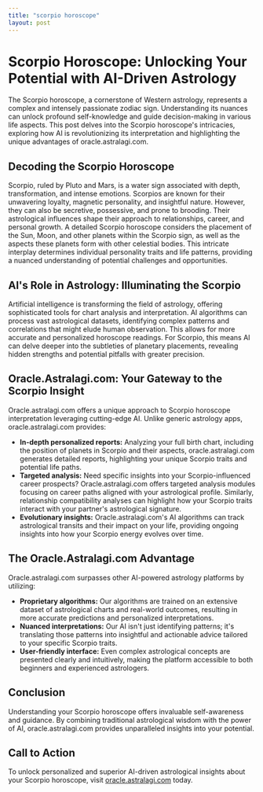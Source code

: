 ```yaml
---
title: "scorpio horoscope"
layout: post
---
```


# Scorpio Horoscope: Unlocking Your Potential with AI-Driven Astrology

The Scorpio horoscope, a cornerstone of Western astrology, represents a complex and intensely passionate zodiac sign.  Understanding its nuances can unlock profound self-knowledge and guide decision-making in various life aspects. This post delves into the Scorpio horoscope's intricacies, exploring how AI is revolutionizing its interpretation and highlighting the unique advantages of oracle.astralagi.com.

## Decoding the Scorpio Horoscope

Scorpio, ruled by Pluto and Mars, is a water sign associated with depth, transformation, and intense emotions. Scorpios are known for their unwavering loyalty, magnetic personality, and insightful nature. However, they can also be secretive, possessive, and prone to brooding.  Their astrological influences shape their approach to relationships, career, and personal growth.  A detailed Scorpio horoscope considers the placement of the Sun, Moon, and other planets within the Scorpio sign, as well as the aspects these planets form with other celestial bodies.  This intricate interplay determines individual personality traits and life patterns, providing a nuanced understanding of potential challenges and opportunities.

## AI's Role in Astrology: Illuminating the Scorpio

Artificial intelligence is transforming the field of astrology, offering sophisticated tools for chart analysis and interpretation.  AI algorithms can process vast astrological datasets, identifying complex patterns and correlations that might elude human observation. This allows for more accurate and personalized horoscope readings. For Scorpio, this means AI can delve deeper into the subtleties of planetary placements, revealing hidden strengths and potential pitfalls with greater precision.


## Oracle.Astralagi.com: Your Gateway to the Scorpio Insight

Oracle.astralagi.com offers a unique approach to Scorpio horoscope interpretation leveraging cutting-edge AI.  Unlike generic astrology apps, oracle.astralagi.com provides:

* **In-depth personalized reports:**  Analyzing your full birth chart, including the position of planets in Scorpio and their aspects, oracle.astralagi.com generates detailed reports, highlighting your unique Scorpio traits and potential life paths.
* **Targeted analysis:** Need specific insights into your Scorpio-influenced career prospects?  Oracle.astralagi.com offers targeted analysis modules focusing on career paths aligned with your astrological profile.  Similarly, relationship compatibility analyses can highlight how your Scorpio traits interact with your partner's astrological signature.
* **Evolutionary insights:** Oracle.astralagi.com's AI algorithms can track astrological transits and their impact on your life, providing ongoing insights into how your Scorpio energy evolves over time.


## The Oracle.Astralagi.com Advantage

Oracle.astralagi.com surpasses other AI-powered astrology platforms by utilizing:

* **Proprietary algorithms:**  Our algorithms are trained on an extensive dataset of astrological charts and real-world outcomes, resulting in more accurate predictions and personalized interpretations.
* **Nuanced interpretations:**  Our AI isn't just identifying patterns; it's translating those patterns into insightful and actionable advice tailored to your specific Scorpio traits.
* **User-friendly interface:** Even complex astrological concepts are presented clearly and intuitively, making the platform accessible to both beginners and experienced astrologers.

## Conclusion

Understanding your Scorpio horoscope offers invaluable self-awareness and guidance.  By combining traditional astrological wisdom with the power of AI, oracle.astralagi.com provides unparalleled insights into your potential.

## Call to Action

To unlock personalized and superior AI-driven astrological insights about your Scorpio horoscope, visit [oracle.astralagi.com](https://oracle.astralagi.com) today.